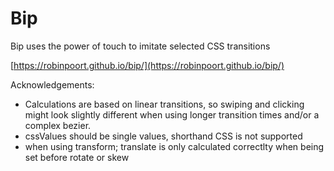 # Bip
Bip uses the power of touch to imitate selected CSS transitions

[https://robinpoort.github.io/bip/](https://robinpoort.github.io/bip/)

Acknowledgements:
- Calculations are based on linear transitions, so swiping and clicking might look slightly different when using longer transition times and/or a complex bezier.
- cssValues should be single values, shorthand CSS is not supported
- when using transform; translate is only calculated correctlty when being set before rotate or skew